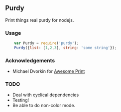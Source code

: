 ## Purdy

Print things real purdy for nodejs.

### Usage

```javascript
    var Purdy = require('purdy');
    Purdy({list: [1,2,3], string: 'some string'});
```

### Acknowledgements
* Michael Dvorkin for [Awesome Print]

[Awesome Print]: https://github.com/michaeldv/awesome_print


### TODO
* Deal with cyclical dependencies
* Testing!
* Be able to do non-color mode.
